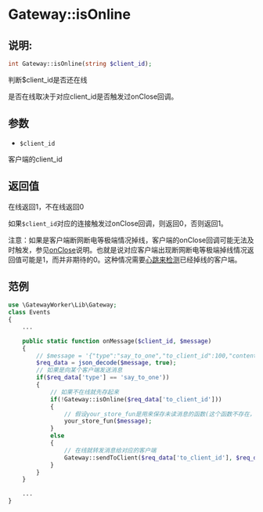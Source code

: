 # Gateway::isOnline

## 说明:
```php
int Gateway::isOnline(string $client_id);
```

判断$client_id是否还在线

是否在线取决于对应client_id是否触发过onClose回调。

## 参数

* ```$client_id```

客户端的client_id

## 返回值
在线返回1，不在线返回0

如果```$client_id```对应的连接触发过onClose回调，则返回0，否则返回1。

注意：如果是客户端断网断电等极端情况掉线，客户端的onClose回调可能无法及时触发，参见[onClose](on-close.md)说明。也就是说对应客户端出现断网断电等极端掉线情况返回值可能是1，而并非期待的0。这种情况需要[心跳来检测](heartbeat.md)已经掉线的客户端。

## 范例
```php
use \GatewayWorker\Lib\Gateway;
class Events
{
    ...

    public static function onMessage($client_id, $message)
    {
        // $message = '{"type":"say_to_one","to_client_id":100,"content":"hello"}'
        $req_data = json_decode($message, true);
        // 如果是向某个客户端发送消息
        if($req_data['type'] == 'say_to_one'))
        {
            // 如果不在线就先存起来
            if(!Gateway::isOnline($req_data['to_client_id']))
            {
                // 假设your_store_fun是用来保存未读消息的函数(这个函数不存在，需要自己实现)
                your_store_fun($message);
            }
            else
            {
                // 在线就转发消息给对应的客户端
                Gateway::sendToClient($req_data['to_client_id'], $req_data['content']);
            }
        }
    }

    ...
}

```

